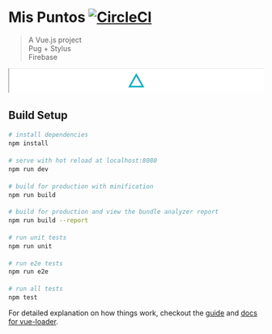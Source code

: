 # Mis Puntos [![CircleCI](https://circleci.com/gh/baumannzone/mispuntos.svg?style=svg)](https://circleci.com/gh/baumannzone/mispuntos)

> A Vue.js project  
> Pug + Stylus  
> Firebase

[![Main](https://github.com/baumannzone/mispuntos/blob/master/src/assets/main.png)](https://github.com/baumannzone/mispuntos/blob/master/src/assets/main.png)



## Build Setup

``` bash
# install dependencies
npm install

# serve with hot reload at localhost:8080
npm run dev

# build for production with minification
npm run build

# build for production and view the bundle analyzer report
npm run build --report

# run unit tests
npm run unit

# run e2e tests
npm run e2e

# run all tests
npm test
```

For detailed explanation on how things work, checkout the [guide](http://vuejs-templates.github.io/webpack/) and [docs for vue-loader](http://vuejs.github.io/vue-loader).
